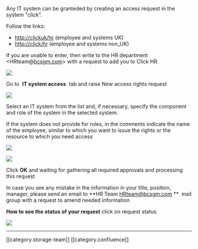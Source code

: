 Any IT system can be granteded by creating an access request in the system "click".

Follow the links:


* [http://clickuk/hr](http://clickuk/hr) (employee and systems UK) 
* [http://click/hr](http://click/hr) (employee and systems non_UK)

If you are unable to enter, then write to the HR department <HRteam@[bcsgm.com](http://bcsgm.com)> with a request to add you to Click HR.



![](images/storage/image2021-5-20_15-22-0.png)



Go to  **IT system access**  tab and raise New access rights request

![](images/storage/image2021-3-27_13-58-55.png)



Select an IT system from the list and, if necessary, specify the component and role of the system in the selected system.

If the system does not provide for roles, in the comments indicate the name of the employee, similar to which you want to issue the rights or the resource to which you need access

![](images/storage/image2020-12-22_20-20-3.png)



![](images/storage/image2021-3-27_14-4-59.png)



Click  **OK**  and waiting for gathering all required approvals and processing this request



In case you see any mistake in the information in your title, position, manager, please send an email to  **HR Team <HRteam@bcsgm.com> **  mail group with a request to amend needed information



 **How to see the status of your request** click on request status

![](images/storage/image2021-9-10_17-8-45.png)









*****

[[category.storage-team]] 
[[category.confluence]] 
